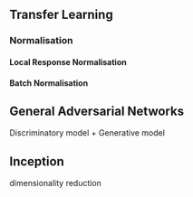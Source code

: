 ## Transfer Learning

### Normalisation

#### Local Response Normalisation

#### Batch Normalisation

## General Adversarial Networks

Discriminatory model + Generative model

## Inception

dimensionality reduction
